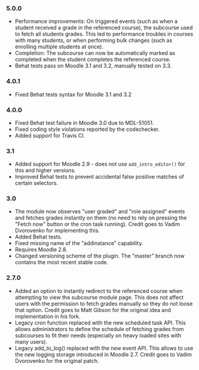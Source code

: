 ### 5.0.0 ###

* Performance improvements: On triggered events (such as when a student
  received a grade in the referenced course), the subcourse used to fetch all
  students grades. This led to performance troubles in courses with many
  students, or when performing bulk changes (such as enrolling multiple
  students at once).
* Completion: The subcourse can now be automatically marked as completed when
  the student completes the referenced course.
* Behat tests pass on Moodle 3.1 and 3.2, manually tested on 3.3.

### 4.0.1 ###

* Fixed Behat tests syntax for Moodle 3.1 and 3.2

### 4.0.0 ###

* Fixed Behat test failure in Moodle 3.0 due to MDL-51051.
* Fixed coding style violations reported by the codechecker.
* Added support for Travis CI.

### 3.1 ###

* Added support for Moodle 2.9 - does not use `add_intro_editor()` for this and higher versions.
* Improved Behat tests to prevent accidental false positive matches of certain selectors.

### 3.0 ###

* The module now observes "user graded" and "role assigned" events and fetches grades instantly on them (no need to rely on pressing
  the "Fetch now" button or the cron task running). Credit goes to Vadim Dvorovenko for implementing this.
* Added Behat tests.
* Fixed missing name of the "addinstance" capability.
* Requires Moodle 2.8.
* Changed versioning scheme of the plugin. The "master" branch now contains the most recent stable code.

### 2.7.0 ###

* Added an option to instantly redirect to the referenced course when attempting to view the subcourse module page. This does not
  affect users with the permission to fetch grades manually so they do not loose that option. Credit goes to Matt Gibson for the
  original idea and implementation in his fork.
* Legacy cron function replaced with the new scheduled task API. This allows administrators to define the schedule of fetching
  grades from subcourses to fit their needs (especially on heavy loaded sites with many users).
* Legacy add_to_log() replaced with the new event API. This allows to use the new logging storage introduced in Moodle 2.7. Credit
  goes to Vadim Dvorovenko for the original patch.

